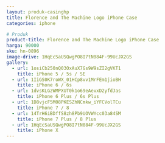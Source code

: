 ```yaml
---
layout: produk-casinghp
title: Florence and The Machine Logo iPhone Case
categories: iphone

# Produk
product-title: Florence and The Machine Logo iPhone Case
harga: 90000
sku: hn-0896
image-drive: 1HqEcSaUSQwgPO8I7tN084F-99UcJX2GS
gallery:
  - url: 1osiCb250nQ03OxAuX7Gs9W9sZI2gVKT1
    title: iPhone 5 / 5s / SE
  - url: 1IiGS0K7roWX_01HCp8vv1MrFEm1jioBH
    title: iPhone 6 / 6s
  - url: 1dvsKLGzWMPXUT0k1o69eAevxD2yfdJas
    title: iPhone 6 Plus / 6s Plus
  - url: 1D8vjcF5M08PKESZhNCmkw_iYFCVolTCu
    title: iPhone 7 / 8
  - url: 14TrH6iBDffS8zh8Pb9UOVWYcc03a84SM
    title: iPhone 7 Plus / 8 Plus
  - url: 1HqEcSaUSQwgPO8I7tN084F-99UcJX2GS
    title: iPhone X
---
```

